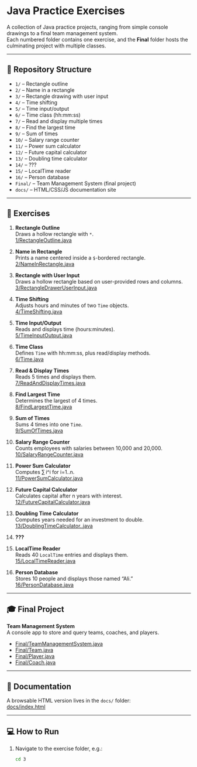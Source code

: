 # Java Practice Exercises

A collection of Java practice projects, ranging from simple console drawings to a final team management system.  
Each numbered folder contains one exercise, and the **Final** folder hosts the culminating project with multiple classes.

---

## 📁 Repository Structure

- `1/` – Rectangle outline
- `2/` – Name in a rectangle
- `3/` – Rectangle drawing with user input
- `4/` – Time shifting
- `5/` – Time input/output
- `6/` – Time class (hh:mm:ss)
- `7/` – Read and display multiple times
- `8/` – Find the largest time
- `9/` – Sum of times
- `10/` – Salary range counter
- `11/` – Power sum calculator
- `12/` – Future capital calculator
- `13/` – Doubling time calculator
- `14/` – ???
- `15/` – LocalTime reader
- `16/` – Person database
- `Final/` – Team Management System (final project)
- `docs/` – HTML/CSS/JS documentation site

---

## 🚀 Exercises

1. **Rectangle Outline**  
   Draws a hollow rectangle with `*`.  
   [1/RectangleOutline.java](1/RectangleOutline.java)

2. **Name in Rectangle**  
   Prints a name centered inside a `$`-bordered rectangle.  
   [2/NameInRectangle.java](2/NameInRectangle.java)

3. **Rectangle with User Input**  
   Draws a hollow rectangle based on user-provided rows and columns.  
   [3/RectangleDrawerUserInput.java](3/RectangleDrawerUserInput.java)

4. **Time Shifting**  
   Adjusts hours and minutes of two `Time` objects.  
   [4/TimeShifting.java](4/TimeShifting.java)

5. **Time Input/Output**  
   Reads and displays time (hours:minutes).  
   [5/TimeInputOutput.java](5/TimeInputOutput.java)

6. **Time Class**  
   Defines `Time` with hh:mm:ss, plus read/display methods.  
   [6/Time.java](6/Time.java)

7. **Read & Display Times**  
   Reads 5 times and displays them.  
   [7/ReadAndDisplayTimes.java](7/ReadAndDisplayTimes.java)

8. **Find Largest Time**  
   Determines the largest of 4 times.  
   [8/FindLargestTime.java](8/FindLargestTime.java)

9. **Sum of Times**  
   Sums 4 times into one `Time`.  
   [9/SumOfTimes.java](9/SumOfTimes.java)

10. **Salary Range Counter**  
    Counts employees with salaries between 10,000 and 20,000.  
    [10/SalaryRangeCounter.java](10/SalaryRangeCounter.java)

11. **Power Sum Calculator**  
    Computes ∑ i^i for i=1..n.  
    [11/PowerSumCalculator.java](11/PowerSumCalculator.java)

12. **Future Capital Calculator**  
    Calculates capital after n years with interest.  
    [12/FutureCapitalCalculator.java](12/FutureCapitalCalculator.java)

13. **Doubling Time Calculator**  
    Computes years needed for an investment to double.  
    [13/DoublingTimeCalculator..java](13/DoublingTimeCalculator..java)

14. **???**

15. **LocalTime Reader**  
    Reads 40 `LocalTime` entries and displays them.  
    [15/LocalTimeReader.java](15/LocalTimeReader.java)

16. **Person Database**  
    Stores 10 people and displays those named “Ali.”  
    [16/PersonDatabase.java](16/PersonDatabase.java)

---

## 🎓 Final Project

**Team Management System**  
A console app to store and query teams, coaches, and players.

- [Final/TeamManagementSystem.java](Final/TeamManagementSystem.java)
- [Final/Team.java](Final/Team.java)
- [Final/Player.java](Final/Player.java)
- [Final/Coach.java](Final/Coach.java)

---

## 📖 Documentation

A browsable HTML version lives in the `docs/` folder:  
[docs/index.html](docs/index.html)

---

## 💻 How to Run

1. Navigate to the exercise folder, e.g.:
   ```bash
   cd 3
   ```
